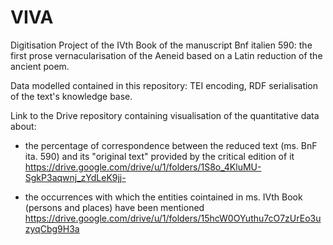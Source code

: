 # VIVA
Digitisation Project of the IVth Book of the manuscript Bnf italien 590: the first prose vernacularisation of the Aeneid based on a Latin reduction of the ancient poem.

Data modelled contained in this repository: TEI encoding, RDF serialisation of the text's knowledge base.

Link to the Drive repository containing visualisation of the quantitative data about:

- the percentage of correspondence between the reduced text (ms. BnF ita. 590) and its "original text" provided by the critical edition of it 
https://drive.google.com/drive/u/1/folders/1S8o_4KluMU-SgkP3aqwnj_zYdLeK9jj-

- the occurrences with which the entities cointained in ms. IVth Book (persons and places) have been mentioned
https://drive.google.com/drive/u/1/folders/15hcW0OYuthu7cO7zUrEo3uzyqCbg9H3a 
